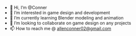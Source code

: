 - 👋 Hi, I’m @Conner
- 👀 I’m interested in game design and development 
- 🌱 I’m currently learning Blender modeling and animation
- 💞️ I’m looking to collaborate on game design on any projects
- 📫 How to reach me @ allenconner02@gmail.com

<!---
Connerallen75/Connerallen75 is a ✨ special ✨ repository because its `README.md` (this file) appears on your GitHub profile.
You can click the Preview link to take a look at your changes.
--->
